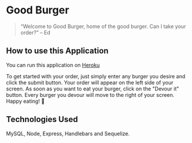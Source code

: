 # Good Burger

>“Welcome to Good Burger, home of the good burger. Can I take your order?” – Ed

## How to use this Application

You can run this application on [Heroku](https://arcane-spire-44716.herokuapp.com)

To get started with your order, just simply enter any burger you desire and click the submit button. Your order will appear on the left side of your screen. As soon as you want to eat your burger, click on the "Devour it" button. Every burger you devour will move to the right of your screen. Happy eating! :hamburger:

## Technologies Used
 MySQL, Node, Express, Handlebars and Sequelize.



